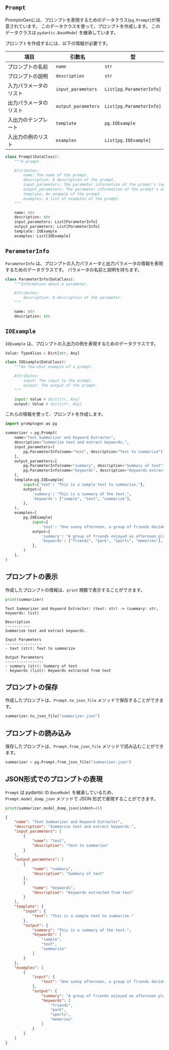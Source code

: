 ## `Prompt`

PromptoGenには、プロンプトを表現するためのデータクラス(`pg.Prompt`)が用意されています。
このデータクラスを使って、プロンプトを作成します。
このデータクラスは `pydantic.BaseModel` を継承しています。

プロンプトを作成するには、以下の情報が必要です。


| 項目                  | 引数名                           | 型                                      |
|-----------------------|--------------------------------|---------------------------------------|
| プロンプトの名前          | `name`                          | `str`                                  |
| プロンプトの説明          | `description`                  | `str`                                  |
| 入力パラメータのリスト      | `input_parameters`              | `List[pg.ParameterInfo]`               |
| 出力パラメータのリスト      | `output_parameters`             | `List[pg.ParameterInfo]`               |
| 入出力のテンプレート      | `template`                      | `pg.IOExample`                           |
| 入出力の例のリスト        | `examples`                      | `List[pg.IOExample]`                     |


```python
class Prompt(DataClass):
    """A prompt.

    Attributes:
        name: The name of the prompt.
        description: A description of the prompt.
        input_parameters: The parameter information of the prompt's input.
        output_parameters: The parameter information of the prompt's output.
        template: An example of the prompt.
        examples: A list of examples of the prompt.
    """

    name: str
    description: str
    input_parameters: List[ParameterInfo]
    output_parameters: List[ParameterInfo]
    template: IOExample
    examples: List[IOExample]
```


## `ParameterInfo`

`ParameterInfo` は、プロンプトの入力パラメータと出力パラメータの情報を表現するためのデータクラスです。
パラメータの名前と説明を持ちます。

```python
class ParameterInfo(DataClass):
    """Information about a parameter.

    Attributes:
        description: A description of the parameter.
    """

    name: str
    description: str
```


## `IOExample`

`IOExample` は、プロンプトの入出力の例を表現するためのデータクラスです。

```python
Value: TypeAlias = Dict[str, Any]

class IOExample(DataClass):
    """An few-shot example of a prompt.

    Attributes:
        input: The input to the prompt.
        output: The output of the prompt.
    """

    input: Value # dict[str, Any]
    output: Value # dict[str, Any]
```


これらの情報を使って、プロンプトを作成します。

```python
import promptogen as pg

summarizer = pg.Prompt(
    name="Text Summarizer and Keyword Extractor",
    description="Summarize text and extract keywords.",
    input_parameters=[
        pg.ParameterInfo(name="text", description="Text to summarize"),
    ],
    output_parameters=[
        pg.ParameterInfo(name="summary", description="Summary of text"),
        pg.ParameterInfo(name="keywords", description="Keywords extracted from text"),
    ],
    template=pg.IOExample(
        input={'text': "This is a sample text to summarize."},
        output={
            'summary': "This is a summary of the text.",
            'keywords': ["sample", "text", "summarize"],
        },
    ),
    examples=[
        pg.IOExample(
            input={
                'text': "One sunny afternoon, a group of friends decided to gather at the nearby park to engage in various games and activities. They played soccer, badminton, and basketball, laughing and enjoying each other's company while creating unforgettable memories together."},
            output={
                'summary': "A group of friends enjoyed an afternoon playing sports and making memories at a local park.",
                'keywords': ["friends", "park", "sports", "memories"],
            },
        )
    ],
)
```

## プロンプトの表示

作成したプロンプトの情報は、`print` 関数で表示することができます。

```python
print(summarizer)
```

```text
Text Summarizer and Keyword Extractor: (text: str) -> (summary: str, keywords: list)

Description
-----------
Summarize text and extract keywords.

Input Parameters
----------------
- text (str): Text to summarize

Output Parameters
-----------------
- summary (str): Summary of text
- keywords (list): Keywords extracted from text
```

## プロンプトの保存

作成したプロンプトは、`Prompt.to_json_file` メソッドで保存することができます。

```python
summarizer.to_json_file("summarizer.json")
```

## プロンプトの読み込み

保存したプロンプトは、`Prompt.from_json_file` メソッドで読み込むことができます。

```python
summarizer = pg.Prompt.from_json_file("summarizer.json")
```

## JSON形式でのプロンプトの表現

`Prompt` は pydantic の `BaseModel` を継承しているため、`Prompt.model_dump_json` メソッドで JSON 形式で表現することができます。

```python
print(summarizer.model_dump_json(indent=4))
```

```json
{
    "name": "Text Summarizer and Keyword Extractor",
    "description": "Summarize text and extract keywords.",
    "input_parameters": [
        {
            "name": "text",
            "description": "Text to summarize"
        }
    ],
    "output_parameters": [
        {
            "name": "summary",
            "description": "Summary of text"
        },
        {
            "name": "keywords",
            "description": "Keywords extracted from text"
        }
    ],
    "template": {
        "input": {
            "text": "This is a sample text to summarize."
        },
        "output": {
            "summary": "This is a summary of the text.",
            "keywords": [
                "sample",
                "text",
                "summarize"
            ]
        }
    },
    "examples": [
        {
            "input": {
                "text": "One sunny afternoon, a group of friends decided to gather at the nearby park to engage in various games and activities. They played soccer, badminton, and basketball, laughing and enjoying each other's company while creating unforgettable memories together."
            },
            "output": {
                "summary": "A group of friends enjoyed an afternoon playing sports and making memories at a local park.",
                "keywords": [
                    "friends",
                    "park",
                    "sports",
                    "memories"
                ]
            }
        }
    ]
}
```
